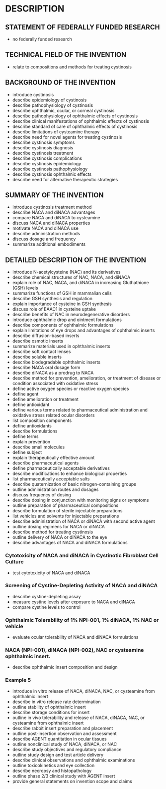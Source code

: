 # DESCRIPTION

## STATEMENT OF FEDERALLY FUNDED RESEARCH

- no federally funded research

## TECHNICAL FIELD OF THE INVENTION

- relate to compositions and methods for treating cystinosis

## BACKGROUND OF THE INVENTION

- introduce cystinosis
- describe epidemiology of cystinosis
- describe pathophysiology of cystinosis
- describe ophthalmic, ocular, or corneal cystinosis
- describe pathophysiology of ophthalmic effects of cystinosis
- describe clinical manifestations of ophthalmic effects of cystinosis
- describe standard of care of ophthalmic effects of cystinosis
- describe limitations of cysteamine therapy
- describe need for novel agents for treating cystinosis
- describe cystinosis symptoms
- describe cystinosis diagnosis
- describe cystinosis treatment
- describe cystinosis complications
- describe cystinosis epidemiology
- describe cystinosis pathophysiology
- describe cystinosis ophthalmic effects
- describe need for alternative therapeutic strategies

## SUMMARY OF THE INVENTION

- introduce cystinosis treatment method
- describe NACA and diNACA advantages
- compare NACA and diNACA to cysteamine
- discuss NACA and diNACA properties
- motivate NACA and diNACA use
- describe administration methods
- discuss dosage and frequency
- summarize additional embodiments

## DETAILED DESCRIPTION OF THE INVENTION

- introduce N-acetylcysteine (NAC) and its derivatives
- describe chemical structures of NAC, NACA, and diNACA
- explain role of NAC, NACA, and diNACA in increasing Gluthathione (GSH) levels
- summarize functions of GSH in mammalian cells
- describe GSH synthesis and regulation
- explain importance of cysteine in GSH synthesis
- discuss role of EAAC1 in cysteine uptake
- describe benefits of NAC in neurodegenerative disorders
- introduce ophthalmic drop and ointment formulations
- describe components of ophthalmic formulations
- explain limitations of eye drops and advantages of ophthalmic inserts
- describe diffusion-based inserts
- describe osmotic inserts
- summarize materials used in ophthalmic inserts
- describe soft contact lenses
- describe soluble inserts
- describe biodegradable ophthalmic inserts
- describe NACA oral dosage form
- describe diNACA as a prodrug to NACA
- describe method for prevention, amelioration, or treatment of disease or condition associated with oxidative stress
- define active oxygen species or reactive oxygen species
- define agent
- define amelioration or treatment
- define antioxidant
- define various terms related to pharmaceutical administration and oxidative stress related ocular disorders
- list composition components
- define antioxidants
- describe formulations
- define terms
- explain prevention
- describe small molecules
- define subject
- explain therapeutically effective amount
- describe pharmaceutical agents
- define pharmaceutically acceptable derivatives
- describe modifications to enhance biological properties
- list pharmaceutically acceptable salts
- describe quaternization of basic nitrogen-containing groups
- outline administration routes and dosages
- discuss frequency of dosing
- describe dosing in conjunction with monitoring signs or symptoms
- outline preparation of pharmaceutical compositions
- describe formulation of sterile injectable preparations
- list vehicles and solvents for injectable preparations
- describe administration of NACA or diNACA with second active agent
- outline dosing regimens for NACA or diNACA
- describe method for treating cystinosis
- outline delivery of NACA or diNACA to the eye
- describe advantages of NACA and diNACA formulations

### Cytotoxicity of NACA and diNACA in Cystinotic Fibroblast Cell Culture

- test cytotoxicity of NACA and diNACA

### Screening of Cystine-Depleting Activity of NACA and diNACA

- describe cystine-depleting assay
- measure cystine levels after exposure to NACA and diNACA
- compare cystine levels to control

### Ophthalmic Tolerability of 1% NPI-001, 1% diNACA, 1% NAC or vehicle

- evaluate ocular tolerability of NACA and diNACA formulations

### NACA (NPI-001), diNACA (NPI-002), NAC or cysteamine ophthalmic insert.

- describe ophthalmic insert composition and design

### Example 5

- introduce in vitro release of NACA, diNACA, NAC, or cysteamine from ophthalmic insert
- describe in vitro release rate determination
- outline stability of ophthalmic insert
- describe storage conditions for insert
- outline in vivo tolerability and release of NACA, diNACA, NAC, or cysteamine from ophthalmic insert
- describe rabbit insert preparation and placement
- outline post-insertion observation and assessment
- describe AGENT quantitation in ocular tissues
- outline nonclinical study of NACA, diNACA, or NAC
- describe study objectives and regulatory compliance
- outline study design and test article delivery
- describe clinical observations and ophthalmic examinations
- outline toxicokinetics and eye collection
- describe necropsy and histopathology
- outline phase 2/3 clinical study with AGENT insert
- provide general statements on invention scope and claims


